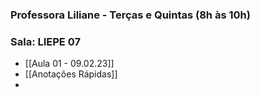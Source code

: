 ### Professora Liliane - Terças e Quintas (8h às 10h)
### Sala: LIEPE 07

- [[Aula 01 - 09.02.23]]
- [[Anotações Rápidas]]
- 